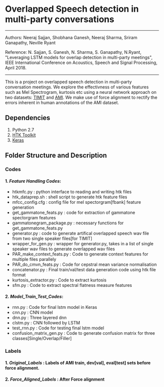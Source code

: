 
# Overlapped Speech detection in multi-party conversations

*******************************************************
Authors: Neeraj Sajjan, Shobhana Ganesh, Neeraj Sharma, Sriram Ganapathy, Neville Ryant

Reference: N. Sajjan, S. Ganesh, N. Sharma, S. Ganapathy, N.Ryant, "Leveraging LSTM models for overlap detection in multi-party meetings", IEEE International Conference on Acoustics, Speech and Signal Processing, April 2018.

********************************************************

This is a project on overlapped speech detection in multi-party conversation meetings. We explore the effectivness of various features such as Mel Spectrogram, kurtosis etc using a neural network approach on two datasets: [TIMIT](https://catalog.ldc.upenn.edu/ldc93s1) and [AMI](http://groups.inf.ed.ac.uk/ami/corpus/). We make use of force alignment to rectify the errors inherent in human annotations of the AMI dataset.

## Dependencies
1. Python 2.7 
2. [HTK Toolkit](http://htk.eng.cam.ac.uk/)
3. [Keras](https://keras.io/)

## Folder Structure and Description
### Codes
#### 1. *Feature Handling Codes*:
  - htkmfc.py : python interface to reading and writing htk files
  - htk_dataprep.sh : shell script to generate htk feature files
  - mfcc_config.cfg : config file for mel spectorgram[fbank] feature generation
  - get_gammatone_feats.py : code for extraction of gammatone spectorgram features
  - gammatonegram_package.py : necessary functions for get_gammatone_feats.py
  - generator.py : code to generate artifical overlapped speech wav file from two single speaker files[for TIMIT]
  - wrapper_for_gen.py : wrapper for generator.py, takes in a list of single speaker wav files to generate overlapped wav files
  - PAR_make_context_feats.py : Code to generate context features for multiple files parallely
  - PAR_do_cmvn_feats.py : Code for cepstral mean variance normalisation
  - concatenator.py : Final train/val/test data generation code using htk file format
  - kurtosis_extractor.py : Code to extract kurtosis
  - sfm.py : Code to extract spectral flatness measure features
  
#### 2. *Model_Train_Test_Codes*:
  - rnn.py : Code for final lstm model in Keras
  - cnn.py : CNN model
  - dnn.py : Three layered dnn
  - clstm.py : CNN followed by LSTM
  - test_rnn.py : Code for testing final lstm model
  - confusion_matrix_gen.py : Code to generate confusion matrix for three classes[Single/Overlap/Filler]
 
 ### Labels
 #### 1. *Original_Labels* : Labels of AMI train, dev[val], eval[test] sets before force alignment.
 #### 2. *Force_Aligned_Labels* : After Force alignment


